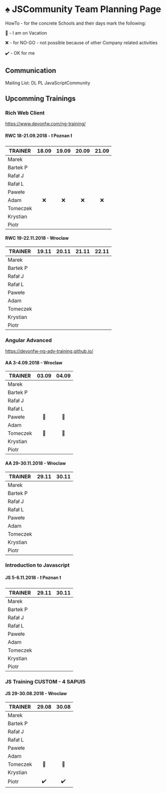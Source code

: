 # :spades: JSCommunity Team Planning Page

HowTo - for the concrete Schools and their days mark the following:

:palm_tree: - I am on Vacation

:x: - for NO-GO - not possible because of other Company related activities

:heavy_check_mark: - OK for me

## Communication

Mailing List: DL PL JavaScriptCommunity

## Upcomming Trainings

### Rich Web Client
https://www.devonfw.com/ng-training/

#### RWC 18-21.09.2018 - :exclamation: Poznan :exclamation:
| TRAINER       |      18.09	     |      19.09       |      20.09	     |      21.09       |
| --            |      :---:       |      :---:       |      :---:       |      :---:       |
| Marek         |                  |                  |                  |                  |
| Bartek P      |                  |                  |                  |                  |
| Rafał J       |                  |                  |                  |                  |
| Rafał L       |                  |                  |                  |                  |
| Pawełe        |                  |                  |                  |                  |
| Adam          |       :x:        |       :x:        |       :x:        |       :x:        |
| Tomeczek      |                  |                  |                  |                  |
| Krystian      |                  |                  |                  |                  |
| Piotr         |                  |                  |                  |                  |

#### RWC 19-22.11.2018 - Wroclaw
| TRAINER       |      19.11	     |      20.11       |      21.11	     |      22.11       |
| --            |      :---:       |      :---:       |      :---:       |      :---:       |
| Marek         |                  |                  |                  |                  |
| Bartek P      |                  |                  |                  |                  |
| Rafał J       |                  |                  |                  |                  |
| Rafał L       |                  |                  |                  |                  |
| Pawełe        |                  |                  |                  |                  |
| Adam          |                  |                  |                  |                  |
| Tomeczek      |                  |                  |                  |                  |
| Krystian      |                  |                  |                  |                  |
| Piotr         |                  |                  |                  |                  |

### Angular Advanced
https://devonfw-ng-adv-training.github.io/

#### AA 3-4.09.2018 - Wroclaw
| TRAINER       |      03.09	     |      04.09       |
| --            |      :---:       |      :---:       |
| Marek         |                  |                  |
| Bartek P      |                  |                  |
| Rafał J       |                  |                  |
| Rafał L       |                  |                  |
| Pawełe        |   :palm_tree:    |   :palm_tree:    |
| Adam          |                  |                  |
| Tomeczek      |   :palm_tree:    |   :palm_tree:    |
| Krystian      |                  |                  |
| Piotr         |                  |                  |

#### AA 29-30.11.2018 - Wroclaw
| TRAINER       |      29.11	     |      30.11       |
| --            |      :---:       |      :---:       |
| Marek         |                  |                  |
| Bartek P      |                  |                  |
| Rafał J       |                  |                  |
| Rafał L       |                  |                  |
| Pawełe        |                  |                  |
| Adam          |                  |                  |
| Tomeczek      |                  |                  |
| Krystian      |                  |                  |
| Piotr         |                  |                  |


### Introduction to Javascript

#### JS 5-6.11.2018 - :exclamation: Poznan :exclamation:
| TRAINER       |      29.11	     |      30.11       |
| --            |      :---:       |      :---:       |
| Marek         |                  |                  |
| Bartek P      |                  |                  |
| Rafał J       |                  |                  |
| Rafał L       |                  |                  |
| Pawełe        |                  |                  |
| Adam          |                  |                  |
| Tomeczek      |                  |                  |
| Krystian      |                  |                  |
| Piotr         |                  |                  |

### JS Training CUSTOM - 4 SAPUI5

#### JS 29-30.08.2018 - Wroclaw
| TRAINER       |      29.08	     |      30.08       |
| --            |      :---:       |      :---:       |
| Marek         |                  |                  |
| Bartek P      |                  |                  |
| Rafał J       |                  |                  |
| Rafał L       |                  |                  |
| Pawełe        |                  |                  |
| Adam          |                  |                  |
| Tomeczek      |   :palm_tree:    |   :palm_tree:    |
| Krystian      |                  |                  |
| Piotr         |:heavy_check_mark:|:heavy_check_mark:|
